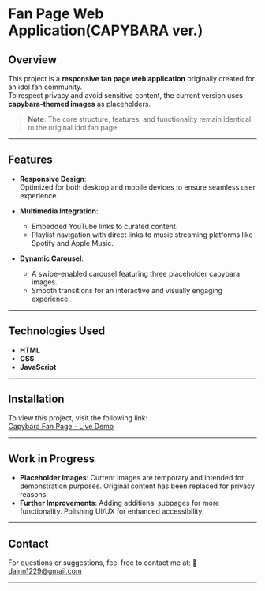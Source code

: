 # Fan Page Web Application(CAPYBARA ver.)

## Overview
This project is a **responsive fan page web application** originally created for an idol fan community.  
To respect privacy and avoid sensitive content, the current version uses **capybara-themed images** as placeholders.  
> **Note**: The core structure, features, and functionality remain identical to the original idol fan page.

---

## Features
- **Responsive Design**:  
  Optimized for both desktop and mobile devices to ensure seamless user experience.  

- **Multimedia Integration**:  
  - Embedded YouTube links to curated content.  
  - Playlist navigation with direct links to music streaming platforms like Spotify and Apple Music.  

- **Dynamic Carousel**:  
  - A swipe-enabled carousel featuring three placeholder capybara images.  
  - Smooth transitions for an interactive and visually engaging experience.

---

## Technologies Used
- **HTML**  
- **CSS**  
- **JavaScript**

---
## Installation
To view this project, visit the following link:  
[Capybara Fan Page - Live Demo]()

---

## Work in Progress

- **Placeholder Images**:
Current images are temporary and intended for demonstration purposes. Original content has been replaced for privacy reasons.
- **Further Improvements**:
Adding additional subpages for more functionality.
Polishing UI/UX for enhanced accessibility.

---

## Contact

For questions or suggestions, feel free to contact me at:
📧 dainn1229@gmail.com

---
